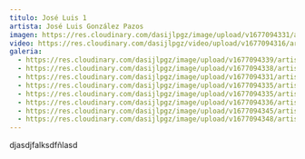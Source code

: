 ```yaml
---
titulo: José Luis 1
artista: José Luis González Pazos
imagen: https://res.cloudinary.com/dasijlpgz/image/upload/v1677094331/artistas/Jos%C3%A9%20Luis%20Gonz%C3%A1lez%20Pazos/Obra1/P1050007.jpg
video: https://res.cloudinary.com/dasijlpgz/video/upload/v1677094316/artistas/Jos%C3%A9%20Luis%20Gonz%C3%A1lez%20Pazos/Obra1/230222_Jose_Luis_Gonzalez_Pazos_compressed.mp4
galeria:
  - https://res.cloudinary.com/dasijlpgz/image/upload/v1677094339/artistas/Jos%C3%A9%20Luis%20Gonz%C3%A1lez%20Pazos/Obra1/P1050012.jpg
  - https://res.cloudinary.com/dasijlpgz/image/upload/v1677094338/artistas/Jos%C3%A9%20Luis%20Gonz%C3%A1lez%20Pazos/Obra1/P1050011.jpg
  - https://res.cloudinary.com/dasijlpgz/image/upload/v1677094331/artistas/Jos%C3%A9%20Luis%20Gonz%C3%A1lez%20Pazos/Obra1/P1050007.jpg
  - https://res.cloudinary.com/dasijlpgz/image/upload/v1677094335/artistas/Jos%C3%A9%20Luis%20Gonz%C3%A1lez%20Pazos/Obra1/P1050010.jpg
  - https://res.cloudinary.com/dasijlpgz/image/upload/v1677094335/artistas/Jos%C3%A9%20Luis%20Gonz%C3%A1lez%20Pazos/Obra1/P1050009.jpg
  - https://res.cloudinary.com/dasijlpgz/image/upload/v1677094336/artistas/Jos%C3%A9%20Luis%20Gonz%C3%A1lez%20Pazos/Obra1/P1050008.jpg
  - https://res.cloudinary.com/dasijlpgz/image/upload/v1677094345/artistas/Jos%C3%A9%20Luis%20Gonz%C3%A1lez%20Pazos/Obra1/P1050014.jpg
  - https://res.cloudinary.com/dasijlpgz/image/upload/v1677094348/artistas/Jos%C3%A9%20Luis%20Gonz%C3%A1lez%20Pazos/Obra1/P1050013.jpg
---
```

d﻿jasdjfalksdfñlasd